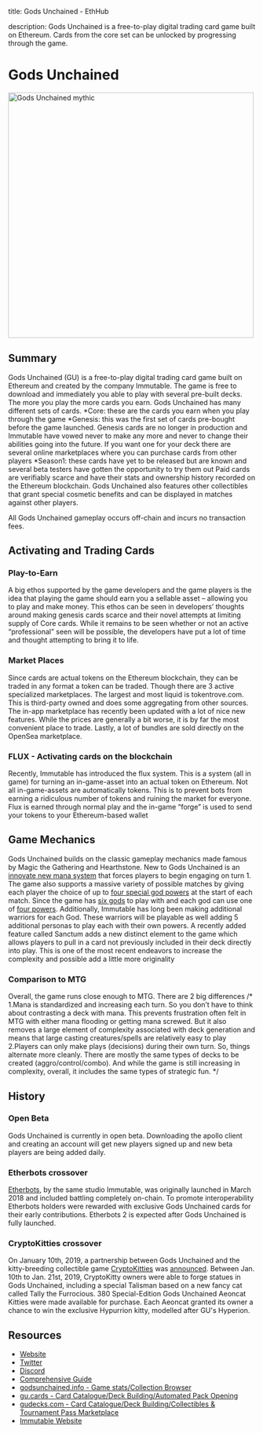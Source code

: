 title: Gods Unchained - EthHub

description: Gods Unchained is a free-to-play digital trading card game built on Ethereum. Cards from the core set can be unlocked by progressing through the game.

# Gods Unchained

<img src="https://www.tokenflipper.com/wp-content/uploads/Articlepic.jpg" alt="Gods Unchained mythic" width="500" />

## Summary

Gods Unchained (GU) is a free-to-play digital trading card game built on Ethereum and created by the company Immutable. The game is free to download and immediately you able to play with several pre-built decks. The more you play the more cards you earn.
Gods Unchained has many different sets of cards.
*Core: these are the cards you earn when you play through the game
*Genesis: this was the first set of cards pre-bought before the game launched. Genesis cards are no longer in production and Immutable have vowed never to make any more and never to change their abilities going into the future. If you want one for your deck there are several online marketplaces where you can purchase cards from other players
*Season1: these cards have yet to be released but are known and several beta testers have gotten the opportunity to try them out
Paid cards are verifiably scarce and have their stats and ownership history recorded on the Ethereum blockchain. Gods Unchained also features other collectibles that grant special cosmetic benefits and can be displayed in matches against other players.

All Gods Unchained gameplay occurs off-chain and incurs no transaction fees.

## Activating and Trading Cards

### Play-to-Earn
A big ethos supported by the game developers and the game players is the idea that playing the game should earn you a sellable asset – allowing you to play and make money. This ethos can be seen in developers’ thoughts around making genesis cards scarce and their novel attempts at limiting supply of Core cards. While it remains to be seen whether or not an active “professional” seen will be possible, the developers have put a lot of time and thought attempting to bring it to life.

### Market Places
Since cards are actual tokens on the Ethereum blockchain, they can be traded in any format a token can be traded. Though there are 3 active specialized marketplaces. The largest and most liquid is tokentrove.com. This is third-party owned and does some aggregating from other sources. The in-app marketplace has recently been updated with a lot of nice new features. While the prices are generally a bit worse, it is by far the most convenient place to trade. Lastly, a lot of bundles are sold directly on the OpenSea marketplace.

### FLUX - Activating cards on the blockchain
Recently, Immutable has introduced the flux system. This is a system (all in game) for turning an in-game-asset into an actual token on Ethereum. Not all in-game-assets are automatically tokens. This is to prevent bots from earning a ridiculous number of tokens and ruining the market for everyone. Flux is earned through normal play and the in-game “forge” is used to send your tokens to your Ethereum-based wallet

## Game Mechanics

Gods Unchained builds on the classic gameplay mechanics made famous by Magic the Gathering and Hearthstone. New to Gods Unchained is an [innovate new mana system](https://medium.com/@immutable/gods-unchained-mana-system-b2d3cb24e6b7) that forces players to begin engaging on turn 1.
The game also supports a massive variety of possible matches by giving each player the choice of up to [four special god powers](https://medium.com/@immutable/thaeriels-powers-770186b85895) at the start of each match. Since the game has [six gods](https://godsunchained.com/explore/citadel) to play with and each god can use one of [four powers](https://gudecks.com/deckbuilder). Additionally, Immutable has long been making additional warriors for each God. These warriors will be playable as well adding 5 additional personas to play each with their own powers.
A recently added feature called Sanctum adds a new distinct element to the game which allows players to pull in a card not previously included in their deck directly into play. This is one of the most recent endeavors to increase the complexity and possible add a little more originality

### Comparison to MTG
Overall, the game runs close enough to MTG. There are 2 big differences
/*
1.Mana is standardized and increasing each turn. So you don’t have to think about contrasting a deck with mana. This prevents frustration often felt in MTG with either mana flooding or getting mana screwed. But it also removes a large element of complexity associated with deck generation and means that large casting creatures/spells are relatively easy to play
2.Players can only make plays (decisions) during their own turn. So, things alternate more cleanly. 
There are mostly the same types of decks to be created (aggro/control/combo). And while the game is still increasing in complexity, overall, it includes the same types of strategic fun.
*/

## History

### Open Beta

Gods Unchained is currently in open beta. Downloading the apollo client and creating an account will get new players signed up and new beta players are being added daily.

### Etherbots crossover

[Etherbots](https://docs.ethhub.io/built-on-ethereum/games/etherbots), by the same studio Immutable, was originally launched in March 2018 and included battling completely on-chain. To promote interoperability Etherbots holders were rewarded with exclusive Gods Unchained cards for their early contributions. Etherbots 2 is expected after Gods Unchained is fully launched.

### CryptoKitties crossover

On January 10th, 2019, a partnership between Gods Unchained and the kitty-breeding collectible game [CryptoKitties](https://docs.ethhub.io/built-on-ethereum/games/cryptokitties) was [announced](https://medium.com/@immutable/cryptokitties-x-gods-unchained-7f69c80b5e5b). Between Jan. 10th to Jan. 21st, 2019, CryptoKitty owners were able to forge statues in Gods Unchained, including a special Talisman based on a new fancy cat called Tally the Furrocious. 380 Special-Edition Gods Unchained Aeoncat Kitties were made available for purchase. Each Aeoncat granted its owner a chance to win the exclusive Hypurrion kitty, modelled after GU's Hyperion.

## Resources

* [Website](https://www.godsunchained.com)
* [Twitter](https://twitter.com/godsunchained?lang=en)
* [Discord](https://discord.gg/DKGr2pW)
* [Comprehensive Guide](https://bit.ly/TokenFlipper)
* [godsunchained.info - Game stats/Collection Browser](https://godsunchained.info)
* [gu.cards - Card Catalogue/Deck Building/Automated Pack Opening](https://gu.cards)
* [gudecks.com - Card Catalogue/Deck Building/Collectibles & Tournament Pass Marketplace](https://gudecks.com)
* [Immutable Website](https://www.immutable.com/)

